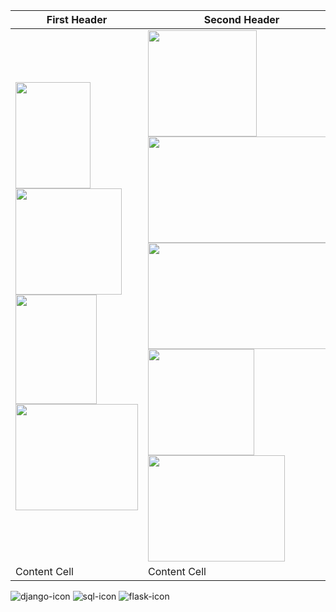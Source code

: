 | First Header  | Second Header |
| ------------- | ------------- |
|  <img src="https://user-images.githubusercontent.com/97751351/219950077-d34ad6a0-c1bf-45d3-b0bd-799835bd9c85.png"  width="120" height="170"> <img src="https://user-images.githubusercontent.com/97751351/219950576-975f312f-3ac1-468b-894b-ccd8f2ee5ec1.png"  width="170" height="170"> <img src="https://user-images.githubusercontent.com/97751351/219951026-ea4998aa-ee64-471f-8342-bd3fbd0650fd.png"  width="130" height="175"> <img src="https://user-images.githubusercontent.com/97751351/219950086-4c54e8ab-0f88-4aa7-8de4-f61ca878affa.png"  width="196" height="170"> | <img src="https://user-images.githubusercontent.com/97751351/219951591-1f794cf1-2a7a-4ab5-bfe1-04143122445c.png"  width="174" height="170"> <img src="https://user-images.githubusercontent.com/97751351/219950084-45d878eb-6145-4d96-93cf-ccb1302ec74d.png"  width="300" height="170"> <img src="https://user-images.githubusercontent.com/97751351/219951475-c04e5445-954f-4756-883c-7feeaa0c289d.png"  width="300" height="170"> <img src="https://user-images.githubusercontent.com/97751351/219951473-4aafd6a3-f41e-4523-bbec-b95a2b1d5bee.png"  width="170" height="170"> <img src="https://user-images.githubusercontent.com/97751351/219951480-d7e448fc-d3b4-435e-86c0-9744908dd1e2.png"  width="219" height="170"> |
| Content Cell  | Content Cell  |



![django-icon](https://user-images.githubusercontent.com/97751351/219951473-4aafd6a3-f41e-4523-bbec-b95a2b1d5bee.png)
![sql-icon](https://user-images.githubusercontent.com/97751351/219951475-c04e5445-954f-4756-883c-7feeaa0c289d.png)
![flask-icon](https://user-images.githubusercontent.com/97751351/219951480-d7e448fc-d3b4-435e-86c0-9744908dd1e2.png)
